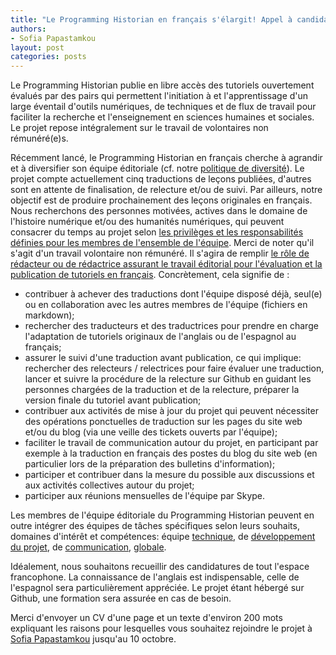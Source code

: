 ```yaml
---
title: "Le Programming Historian en français s'élargit! Appel à candidatures pour de nouveaux membres"
authors:
- Sofia Papastamkou
layout: post
categories: posts
---
```


Le Programming Historian publie en libre accès des tutoriels ouvertement évalués par des pairs qui permettent l'initiation à et l'apprentissage d'un large éventail d'outils numériques, de techniques et de flux de travail pour faciliter la recherche et l'enseignement en sciences humaines et sociales. Le projet repose intégralement sur le travail de volontaires non rémunéré(e)s. 

Récemment lancé, le Programming Historian en français cherche à agrandir et à diversifier son équipe éditoriale (cf. notre [politique de diversité](/fr/apropos)). Le projet compte actuellement cinq traductions de leçons publiées, d'autres sont en attente de finalisation, de relecture et/ou de suivi. Par ailleurs, notre objectif est de produire prochainement des leçons originales en français. Nous recherchons des personnes motivées, actives dans le domaine de l'histoire numérique et/ou des humanités numériques, qui peuvent consacrer du temps au projet selon [les privilèges et les responsabilités définies pour les membres de l'ensemble de l'équipe](https://github.com/programminghistorian/jekyll/wiki/Privileges-and-Responsibilities-of-Membership). Merci de noter qu'il s'agit d'un travail volontaire non rémunéré. Il s'agira de remplir [le rôle de rédacteur ou de rédactrice assurant le travail éditorial pour l'évaluation et la publication de tutoriels en français](/fr/consignes-redacteurs). Concrètement, cela signifie de :

- contribuer à achever des traductions dont l'équipe disposé déjà, seul(e) ou en collaboration avec les autres membres de l'équipe (fichiers en markdown); 
- rechercher des traducteurs et des traductrices pour prendre en charge l'adaptation de tutoriels originaux de l'anglais ou de l'espagnol au français;
- assurer le suivi d'une traduction avant publication, ce qui implique: rechercher des relecteurs / relectrices pour faire évaluer une traduction, lancer et suivre la procédure de la relecture sur Github en guidant les personnes chargées de la traduction et de la relecture, préparer la version finale du tutoriel avant publication; 
- contribuer aux activités de mise à jour du projet qui peuvent nécessiter des opérations ponctuelles de traduction sur les pages du site web et/ou du blog (via une veille des tickets ouverts par l'équipe);
- faciliter le travail de communication autour du projet, en participant par exemple à la traduction en français des postes du blog du site web (en particulier lors de la préparation des bulletins d'information);   
- participer et contribuer dans la mesure du possible aux discussions et aux activités collectives autour du projet;
- participer aux réunions mensuelles de l'équipe par Skype. 

Les membres de l'équipe éditoriale du Programming Historian peuvent en outre intégrer des équipes de tâches spécifiques selon leurs souhaits, domaines d'intérêt et compétences: équipe [technique](https://github.com/programminghistorian/jekyll/wiki/Technical-Team), de [développement du projet](https://github.com/programminghistorian/jekyll/wiki/Project-Development-Team), de [communication](https://github.com/programminghistorian/jekyll/wiki/Communication-Team), [globale](https://github.com/programminghistorian/jekyll/wiki/Global-Team).
  
Idéalement, nous souhaitons recueillir des candidatures de tout l'espace francophone. La connaissance de l'anglais est indispensable, celle de l'espagnol sera particulièrement appréciée. Le projet étant hébergé sur Github, une formation sera assurée en cas de besoin. 

Merci d'envoyer un CV d'une page et un texte d'environ 200 mots expliquant les raisons pour lesquelles vous souhaitez rejoindre le projet à <a href="mailto:sofia.papastamkou@gmail.com">Sofia Papastamkou</a> jusqu'au 10 octobre.  
